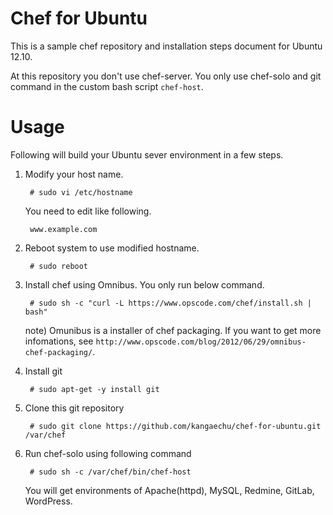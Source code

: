 # Chef for Ubuntu

This is a sample chef repository and installation steps document for Ubuntu 12.10.

At this repository you don't use chef-server.
You only use chef-solo and git command in the custom bash script `chef-host`.

# Usage

Following will build your Ubuntu sever environment in a few steps.

1. Modify your host name.

        # sudo vi /etc/hostname

    You need to edit like following.

        www.example.com

1. Reboot system to use modified hostname.

        # sudo reboot

1. Install chef using Omnibus. You only run below command.

        # sudo sh -c "curl -L https://www.opscode.com/chef/install.sh | bash"

    note) Omunibus is a installer of chef packaging. If you want to get more infomations, see `http://www.opscode.com/blog/2012/06/29/omnibus-chef-packaging/`.

1. Install git

        # sudo apt-get -y install git

1. Clone this git repository

        # sudo git clone https://github.com/kangaechu/chef-for-ubuntu.git /var/chef

1. Run chef-solo using following command

        # sudo sh -c /var/chef/bin/chef-host

    You will get environments of Apache(httpd), MySQL, Redmine, GitLab, WordPress.



